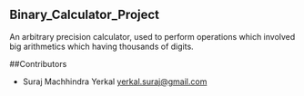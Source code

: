 ## Binary_Calculator_Project
An arbitrary precision calculator, used to perform operations which involved big arithmetics which having thousands of digits.

##Contributors
- Suraj Machhindra Yerkal   <yerkal.suraj@gmail.com>
